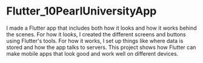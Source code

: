 # Flutter_10PearlUniversityApp

I made a Flutter app that includes both how it looks and how it works behind the scenes. For how it looks, I created the different screens and buttons using Flutter's tools. For how it works, I set up things like where data is stored and how the app talks to servers. This project shows how Flutter can make mobile apps that look good and work well on different devices.
